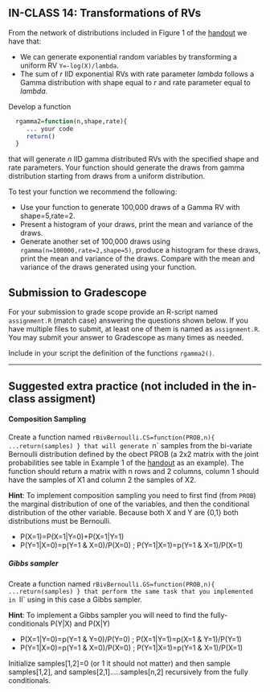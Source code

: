 ## IN-CLASS 14: Transformations of RVs

From the network of distributions included in Figure 1 of the [handout](https://github.com/gdlc/STAT_COMP/blob/master/HANDOUTS/SimulatingRandomVariables.pdf) we have that:
  - We can generate exponential random variables by transforming a uniform RV `Y=-log(X)/lambda`.
  - The sum of *r* IID exponential RVs with rate parameter *lambda* follows a Gamma distribution with shape equal to *r* and rate parameter equal to *lambda*.
 
Develop a function 

```r
  rgamma2=function(n,shape,rate){
     ... your code
     return()
  }
```

that will generate *n* IID gamma distributed RVs with the specified shape and rate parameters. Your function should generate the draws from gamma distribution starting from draws from a uniform distribution.


To test your function we recommend the following:

 - Use your function to generate 100,000 draws of a Gamma RV with shape=5,rate=2.
 - Present a histogram of your draws, print the mean and variance of the draws.
 - Generate another set of 100,000 draws using `rgamma(n=100000,rate=2,shape=5)`, produce a histogram for these draws, print the mean and variance of the draws. Compare with the mean and variance of the draws generated using your function.
 




## Submission to Gradescope

For your submission to grade scope provide an R-script named `assignment.R` (match case) answering the questions shown below. If you have multiple files to submit, at least one of them is named as `assignment.R`.  You may submit your answer to Gradescope as many times as needed.

Include in your script the definition of the functions `rgamma2()`.

----------------------------

## Suggested extra practice (not included in the in-class assigment)


#### Composition Sampling 

Create a function named `rBivBernoulli.CS=function(PROB,n){ ...return(samples) } that will generate `n` samples from the bi-variate Bernoulli distribution defined by the obect PROB (a 2x2 matrix with the joint probabilities see table in Example 1 of the [handout](https://github.com/gdlc/STAT_COMP/blob/master/HANDOUTS/SimulatingRandomVariables.pdf) as an example). The function should return a matrix with n rows and 2 columns, column 1 should have the samples of X1 and column 2 the samples of X2.

**Hint**: To implement composition sampling you need to first find (from `PROB`) the marginal distribution of one of the variables, and then the conditional distribution of the other variable. Because both X and Y are {0,1} both distributions must be Bernoulli.

  - P(X=1)=P(X=1|Y=0)+P(X=1|Y=1)
  - P(Y=1|X=0)=p(Y=1 & X=0)/P(X=0) ;  P(Y=1|X=1)=p(Y=1 & X=1)/P(X=1)
  
##### Gibbs sampler

Create a function named `rBivBernoulli.GS=function(PROB,n){ ...return(samples) } that perform the same task that you implemented in `II` using in this case a Gibbs sampler. 

**Hint**: To implement a Gibbs sampler you will need to find the fully-conditionals P(Y|X) and P(X|Y)

 - P(X=1|Y=0)=p(Y=1 & Y=0)/P(Y=0) ;  P(X=1|Y=1)=p(X=1 & Y=1)/P(Y=1)
 - P(Y=1|X=0)=p(Y=1 & X=0)/P(X=0) ;  P(Y=1|X=1)=p(Y=1 & X=1)/P(X=1)
 
Initialize samples[1,2]=0 (or 1 it should not matter) and then sample samples[1,2], and samples[2,1].....samples[n,2] recursively from the fully conditionals. 



